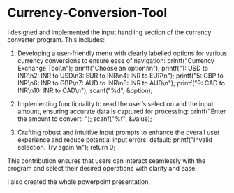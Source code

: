 # Currency-Conversion-Tool
I designed and implemented the input handling section of the currency converter program. This includes:
1.	Developing a user-friendly menu with clearly labelled options for various currency conversions to ensure ease of navigation:
printf("Currency Exchange Tool\n");
printf("Choose an option:\n");
printf("1: USD to INR\n2: INR to USD\n3: EUR to INR\n4: INR to EUR\n");
printf("5: GBP to INR\n6: INR to GBP\n7: AUD to INR\n8: INR to AUD\n");
printf("9: CAD to INR\n10: INR to CAD\n");
scanf("%d", &option);

2.	Implementing functionality to read the user’s selection and the input amount, ensuring accurate data is captured for processing:
printf("Enter the amount to convert: ");
scanf("%f", &value);

3.	Crafting robust and intuitive input prompts to enhance the overall user experience and reduce potential input errors.
default: 
    printf("Invalid selection. Try again.\n");
    return 0;

This contribution ensures that users can interact seamlessly with the program and select their desired operations with clarity and ease.

I also created the whole powerpoint presentation.
